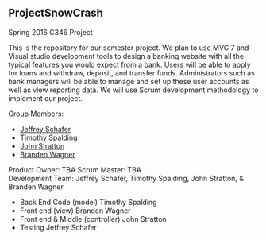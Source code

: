 ## ProjectSnowCrash
Spring 2016 C346 Project

This is the repository for our semester project.  We plan to use MVC 7 and Visual studio development tools to design
a banking website with all the typical features you would expect from a bank. Users will be able to apply for loans and withdraw, deposit, and transfer funds. Administrators such as bank managers will be able to manage and set up these user accounts as well as view reporting data. We will use Scrum development methodology to implement our project.

Group Members:
* [Jeffrey Schafer](https://github.com/jeffschafer84)
* Timothy Spalding
* [John Stratton](https://github.com/bstratton283)
* [Branden Wagner](https://github.com/bwwagner)

Product Owner: TBA Scrum Master: TBA  
 Development Team: Jeffrey Schafer, Timothy Spalding, John Stratton, & Branden Wagner

- Back End Code      (model)       Timothy Spalding
- Front end          (view)        Branden Wagner
- Front end & Middle (controller)  John Stratton
- Testing                          Jeffrey Schafer
